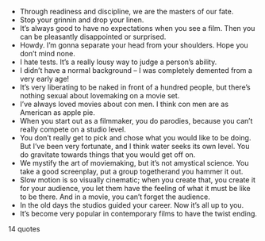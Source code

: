  - Through readiness and discipline, we are the masters of our fate.
 - Stop your grinnin and drop your linen.
 - It’s always good to have no expectations when you see a film. Then you can be pleasantly disappointed or surprised.
 - Howdy. I’m gonna separate your head from your shoulders. Hope you don’t mind none.
 - I hate tests. It’s a really lousy way to judge a person’s ability.
 - I didn’t have a normal background – I was completely demented from a very early age!
 - It’s very liberating to be naked in front of a hundred people, but there’s nothing sexual about lovemaking on a movie set.
 - I’ve always loved movies about con men. I think con men are as American as apple pie.
 - When you start out as a filmmaker, you do parodies, because you can’t really compete on a studio level.
 - You don’t really get to pick and chose what you would like to be doing. But I’ve been very fortunate, and I think water seeks its own level. You do gravitate towards things that you would get off on.
 - We mystify the art of moviemaking, but it’s not amystical science. You take a good screenplay, put a group togetherand you hammer it out.
 - Slow motion is so visually cinematic; when you create that, you create it for your audience, you let them have the feeling of what it must be like to be there. And in a movie, you can’t forget the audience.
 - In the old days the studios guided your career. Now it’s all up to you.
 - It’s become very popular in contemporary films to have the twist ending.

14 quotes